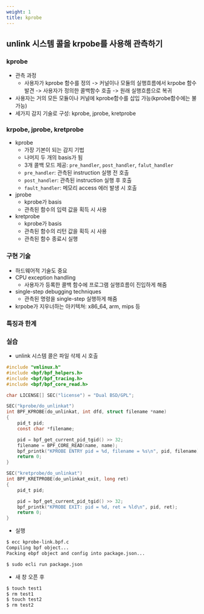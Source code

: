 ```yaml
---
weight: 1
title: kprobe
---
```

## unlink 시스템 콜을 krpobe를 사용해 관측하기
### kprobe
- 관측 과정
  - 사용자가 kprobe 함수를 정의 -> 커널이나 모듈의 실행흐름에서 krpobe 함수 발견 -> 사용자가 정의한 콜백함수 호출 -> 원래 실행흐름으로 복귀
- 사용자는 거의 모든 모듈이나 커널에 kprobe함수를 삽입 가능(kprobe함수에는 불가능)
- 세가지 감지 기술로 구성: kprobe, jprobe, kretprobe

### krpobe, jprobe, kretprobe
- kprobe
  - 가장 기본이 되는 감지 기법
  - 나머지 두 개의 basis가 됨
  - 3개 콜백 모드 제공: `pre_handler`, `post_handler`, `falut_handler`
  - `pre_handler`: 관측된 instruction 실행 전 호출
  - `post_handler`: 관측된 instruction 실행 후 호출
  - `fault_handler`: 메모리 access 에러 발생 시 호출
- jprobe
  - kprobe가 basis
  - 관측된 함수의 입력 값을 획득 시 사용
- kretprobe
  - kprobe가 basis
  - 관측된 함수의 리턴 값을 획득 시 사용
  - 관측된 함수 종료시 실행

### 구현 기술
- 하드웨어적 기술도 중요
- CPU exception handling
  - 사용자가 등록한 콜백 함수에 프로그램 실행흐름이 진입하게 해줌
- single-step debugging techniques
  - 관측된 명령을 single-step 실행하게 해줌
- krpobe가 지우너하는 아키텍쳐: x86_64, arm, mips 등

### 특징과 한계


### 실습
- unlink 시스템 콜은 파일 삭제 시 호출
```c {filename="kprobe-link.bpf.c"}
#include "vmlinux.h"
#include <bpf/bpf_helpers.h>
#include <bpf/bpf_tracing.h>
#include <bpf/bpf_core_read.h>

char LICENSE[] SEC("license") = "Dual BSD/GPL";

SEC("kprobe/do_unlinkat")
int BPF_KPROBE(do_unlinkat, int dfd, struct filename *name)
{
    pid_t pid;
    const char *filename;

    pid = bpf_get_current_pid_tgid() >> 32;
    filename = BPF_CORE_READ(name, name);
    bpf_printk("KPROBE ENTRY pid = %d, filename = %s\n", pid, filename);
    return 0;
}

SEC("kretprobe/do_unlinkat")
int BPF_KRETPROBE(do_unlinkat_exit, long ret)
{
    pid_t pid;

    pid = bpf_get_current_pid_tgid() >> 32;
    bpf_printk("KPROBE EXIT: pid = %d, ret = %ld\n", pid, ret);
    return 0;
}
```
- 실행
```bash
$ ecc kprobe-link.bpf.c
Compiling bpf object...
Packing ebpf object and config into package.json...

$ sudo ecli run package.json
```
- 새 창 오픈 후
```bash
$ touch test1
$ rm test1
$ touch test2
$ rm test2
```